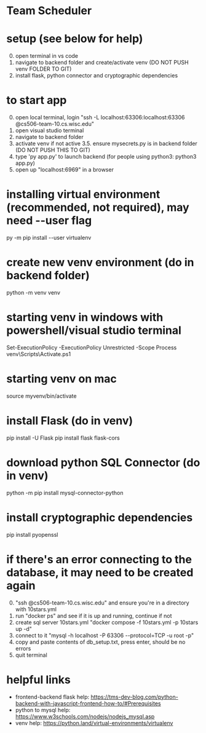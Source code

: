 # Team Scheduler

# setup (see below for help)
 0. open terminal in vs code
 1. navigate to backend folder and create/activate venv (DO NOT PUSH venv FOLDER TO GIT)
 2. install flask, python connector and cryptographic dependencies

# to start app
 0. open local terminal, login "ssh -L localhost:63306:localhost:63306 <username>@cs506-team-10.cs.wisc.edu"
 1. open visual studio terminal
 2. navigate to backend folder
 3. activate venv if not active
 3.5. ensure mysecrets.py is in backend folder (DO NOT PUSH THIS TO GIT)
 4. type 'py app.py' to launch backend (for people using python3: python3 app.py)
 5. open up "localhost:6969" in a browser

# installing virtual environment (recommended, not required), may need --user flag 
  py -m pip install --user virtualenv

# create new venv environment (do in backend folder)
  python -m venv venv

# starting venv in windows with powershell/visual studio terminal 
  Set-ExecutionPolicy -ExecutionPolicy Unrestricted -Scope Process
  venv\Scripts\Activate.ps1 

# starting venv on mac
  source myvenv/bin/activate

# install Flask (do in venv)
  pip install -U Flask
  pip install flask flask-cors

# download python SQL Connector (do in venv)
  python -m pip install mysql-connector-python 

# install cryptographic dependencies
  pip install pyopenssl

# if there's an error connecting to the database, it may need to be created again
  0. "ssh <username>@cs506-team-10.cs.wisc.edu" and 
    ensure you're in a directory with 10stars.yml 
  1. run "docker ps" and see if it is up and running, continue if not
  2. create sql server 10stars.yml "docker compose -f 10stars.yml -p 10stars up -d"
  3. connect to it "mysql -h localhost -P 63306 --protocol=TCP -u root -p"
  4. copy and paste contents of db_setup.txt, press enter, should be no errors
  5. quit terminal

# helpful links
  - frontend-backend flask help: 
      https://tms-dev-blog.com/python-backend-with-javascript-frontend-how-to/#Prerequisites
  - python to mysql help:
      https://www.w3schools.com/nodejs/nodejs_mysql.asp
  - venv help:
      https://python.land/virtual-environments/virtualenv